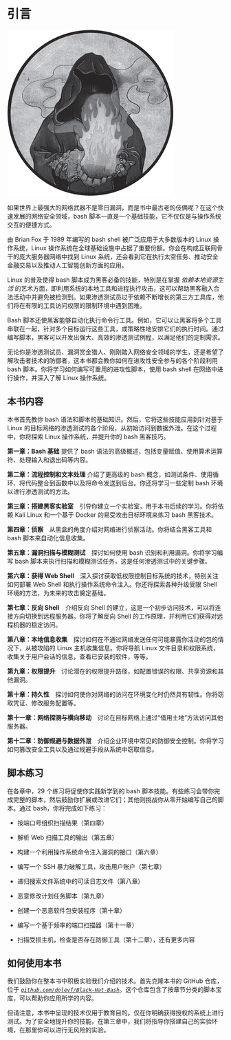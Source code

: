 <hgroup>

# 引言

</hgroup>

![](img/opener.jpg)

如果世界上最强大的网络武器不是零日漏洞，而是书中最古老的伎俩呢？在这个快速发展的网络安全领域，bash 脚本一直是一个基础技能，它不仅仅是与操作系统交互的便捷方式。

由 Brian Fox 于 1989 年编写的 bash shell 被广泛应用于大多数版本的 Linux 操作系统，Linux 操作系统在全球基础设施中占据了重要份额。你会在构成互联网骨干的庞大服务器网络中找到 Linux 系统，还会看到它在执行太空任务、推动安全金融交易以及推动人工智能创新方面的应用。

Linux 的普及使得 bash 脚本成为黑客必备的技能，特别是在掌握 *依赖本地资源生活* 的艺术方面，即利用系统的本地工具和进程执行攻击，这可以帮助黑客融入合法活动中并避免被检测到。如果渗透测试员过于依赖不断增长的第三方工具库，他们将在有限的工具访问权限的限制环境中遇到困难。

Bash 脚本还使黑客能够自动化执行命令行工具。例如，它可以让黑客将多个工具串联在一起，针对多个目标运行这些工具，或策略性地安排它们的执行时间。通过编写脚本，黑客可以开发出强大、高效的渗透测试例程，以满足他们的定制需求。

无论你是渗透测试员、漏洞赏金猎人、刚刚踏入网络安全领域的学生，还是希望了解攻击者技术的防御者，这本书都会教你如何在进攻性安全参与的各个阶段利用 bash 脚本。你将学习如何编写可重用的进攻性脚本，使用 bash shell 在网络中进行操作，并深入了解 Linux 操作系统。

## 本书内容

本书首先教你 bash 语法和脚本的基础知识。然后，它将这些技能应用到针对基于 Linux 的目标网络的渗透测试的各个阶段，从初始访问到数据外泄。在这个过程中，你将探索 Linux 操作系统，并提升你的 bash 黑客技巧。

**第一章：Bash 基础** 提供了 bash 语法的高级概述，包括变量赋值、使用算术运算符、处理输入和退出码等内容。

**第二章：流程控制和文本处理** 介绍了更高级的 bash 概念，如测试条件、使用循环、将代码整合到函数中以及将命令发送到后台。你还将学习一些定制 bash 环境以进行渗透测试的方法。

**第三章：搭建黑客实验室** 引导你建立一个实验室，用于本书后续的学习。你将依赖 Kali Linux 和一个基于 Docker 的易受攻击目标环境来练习 bash 黑客技术。

**第四章：侦察** 从黑盒的角度介绍对网络进行侦察活动。你将结合黑客工具和 bash 脚本来自动化信息收集。

**第五章：漏洞扫描与模糊测试** 探讨如何使用 bash 识别和利用漏洞。你将学习编写 bash 脚本来执行扫描和模糊测试任务，这是任何渗透测试中的关键步骤。

**第六章：获得 Web Shell** 深入探讨获取低权限控制目标系统的技术，特别关注如何部署 Web Shell 和执行操作系统命令注入。你还将探索各种升级受限 Shell 环境的方法，为未来的攻击奠定基础。

**第七章：反向 Shell** 介绍反向 Shell 的建立，这是一个初步访问技术，可以将连接方向切换到远程服务器。你将了解反向 Shell 的工作原理，并利用它们获得对远程机器的稳定访问。

**第八章：本地信息收集** 探讨如何在不通过网络发送任何可能暴露你活动的包的情况下，从被攻陷的 Linux 主机收集信息。你将导航 Linux 文件目录和权限系统，收集关于用户会话的信息，查看已安装的软件，等等。

**第九章：权限提升** 讨论潜在的权限提升路径，如配置错误的权限、共享资源和其他漏洞。

**第十章：持久性** 探讨如何使你对网络的访问在环境变化时仍然具有韧性。你将窃取凭证、修改服务配置等。

**第十一章：网络探测与横向移动** 讨论在目标网络上通过“借用土地”方法访问其他服务器。

**第十二章：防御规避与数据外泄** 介绍企业环境中常见的防御安全控制。你将学习如何篡改安全工具以及通过规避手段从系统中窃取信息。

## 脚本练习

在各章中，29 个练习将促使你实践新学到的 bash 脚本技能。有些练习会带你完成完整的脚本，然后鼓励你扩展或改进它们；其他则挑战你从零开始编写自己的脚本。通过 bash，你将完成如下练习：

+   按端口号组织扫描结果（第四章）

+   解析 Web 扫描工具的输出（第五章）

+   构建一个利用操作系统命令注入漏洞的接口（第六章）

+   编写一个 SSH 暴力破解工具，攻击用户账户（第七章）

+   递归搜索文件系统中的可读日志文件（第八章）

+   恶意修改计划任务脚本（第九章）

+   创建一个恶意软件包安装程序（第十章）

+   编写一个基于频率的端口扫描器（第十一章）

+   扫描受损主机，检查是否存在防御工具（第十二章），还有更多内容

## 如何使用本书

我们鼓励你在整本书中积极实验我们介绍的技术。首先克隆本书的 GitHub 仓库，位于 *[`github.com/dolevf/Black-Hat-Bash`](https://github.com/dolevf/Black-Hat-Bash)*。这个仓库包含了按章节分类的脚本宝库，可以帮助你应用所学的内容。

但请注意，本书中呈现的技术仅用于教育目的。仅在你明确获得授权的系统上进行测试。为了安全地提升你的技能，在第三章中，我们将指导你搭建自己的实验环境，在那里你可以进行无风险的实验。
